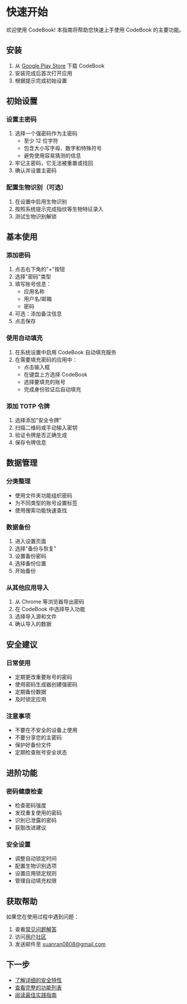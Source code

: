 # 快速开始

欢迎使用 CodeBook! 本指南将帮助您快速上手使用 CodeBook 的主要功能。

## 安装

1. 从 [Google Play Store](https://play.google.com/store/apps/details?id=com.xuanran.codebook) 下载 CodeBook
2. 安装完成后首次打开应用
3. 根据提示完成初始设置

## 初始设置

### 设置主密码
1. 选择一个强密码作为主密码
   - 至少 12 位字符
   - 包含大小写字母、数字和特殊符号
   - 避免使用容易猜测的信息
2. 牢记主密码，它无法被重置或找回
3. 确认并设置主密码

### 配置生物识别（可选）
1. 在设置中启用生物识别
2. 按照系统提示完成指纹等生物特征录入
3. 测试生物识别解锁

## 基本使用

### 添加密码
1. 点击右下角的"+"按钮
2. 选择"密码"类型
3. 填写账号信息：
   - 应用名称
   - 用户名/邮箱
   - 密码
4. 可选：添加备注信息
5. 点击保存

### 使用自动填充
1. 在系统设置中启用 CodeBook 自动填充服务
2. 在需要填充密码的应用中：
   - 点击输入框
   - 在键盘上方选择 CodeBook
   - 选择要填充的账号
   - 完成身份验证后自动填充

### 添加 TOTP 令牌
1. 选择添加"安全令牌"
2. 扫描二维码或手动输入密钥
3. 验证令牌是否正确生成
4. 保存令牌信息

## 数据管理

### 分类整理
- 使用文件夹功能组织密码
- 为不同类型的账号设置标签
- 使用搜索功能快速查找

### 数据备份
1. 进入设置页面
2. 选择"备份与恢复"
3. 设置备份密码
4. 选择备份位置
5. 开始备份

### 从其他应用导入
1. 从 Chrome 等浏览器导出密码
2. 在 CodeBook 中选择导入功能
3. 选择导入源和文件
4. 确认导入的数据

## 安全建议

### 日常使用
- 定期更改重要账号的密码
- 使用密码生成器创建强密码
- 定期备份数据
- 及时锁定应用

### 注意事项
- 不要在不安全的设备上使用
- 不要分享您的主密码
- 保护好备份文件
- 定期检查账号安全状态

## 进阶功能

### 密码健康检查
- 检查密码强度
- 发现重复使用的密码
- 识别已泄露的密码
- 获取改进建议

### 安全设置
- 调整自动锁定时间
- 配置生物识别选项
- 设置应用锁定规则
- 管理自动填充权限

## 获取帮助

如果您在使用过程中遇到问题：
1. 查看[常见问题解答](/zh/faq)
2. 访问[用户社区](https://github.com/xuanran0808/CodeBook/discussions)
3. 发送邮件至 xuanran0808@gmail.com

## 下一步

- [了解详细的安全特性](/zh/introduction/security-features)
- [查看完整的功能列表](/zh/features/password-management)
- [阅读最佳实践指南](/zh/best-practices) 
